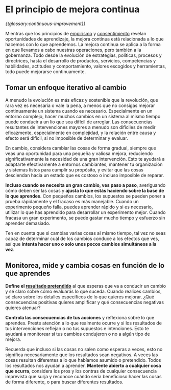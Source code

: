 # El principio de mejora continua

_{{glossary:continuous-improvement}}_

Mientras que los principios de [empirismo](section:principle-empiricism) y [consentimiento](section:principle-consent) revelan oportunidades de aprendizaje, la mejora continua está relacionada a lo que hacemos con lo que aprendemos. La mejora continua se aplica a la forma en que llevamos a cabo nuestras operaciones, pero también a la gobernanza. Todo desde la evolución de estrategias, políticas, procesos y directrices, hasta el desarrollo de productos, servicios, competencias y habilidades, actitudes y comportamiento, valores escogidos y herramientas, todo puede mejorarse continuamente.

## Tomar un enfoque iterativo al cambio

A menudo la evolución es más eficaz y sostenible que la revolución, que rara vez es necesaria o vale la pena, a menos que no consigas mejorar continuamente un sistema cuando es necesario. Especialmente en un entorno complejo, hacer muchos cambios en un sistema al mismo tiempo puede conducir a un lío que sea difícil de arreglar. Las consecuencias resultantes de intervenciones mayores a menudo son difíciles de medir eficazmente, especialmente en complejidad, y la relación entre causa y efecto será difícil, si no imposible de determinar y evaluar.

En cambio, considera cambiar las cosas de forma gradual, siempre que veas una oportunidad para una pequeña y valiosa mejora, reduciendo significativamente la necesidad de una gran intervención. Esto te ayudará a adaptarte efectivamente a entornos cambiantes, mantener tu organización y sistemas listos para cumplir su propósito, y evitar que las cosas desciendan hacia un estado que es costoso o incluso imposible de reparar.

**Incluso cuando se necesita un gran cambio, ves paso a paso**, averiguando cómo deben ser las cosas y **ajusta lo que estás haciendo sobre la base de lo que aprendes**. Con pequeños cambios, los supuestos se pueden poner a prueba rápidamente y el fracaso es más manejable. Cuando un experimento pequeño falla, puedes aprender rápido y si es necesario, utilizar lo que has aprendido para desarrollar un experimento mejor. Cuando fracasa un gran experimento, se puede gastar mucho tiempo y esfuerzo sin aprender demasiado.

Ten en cuenta que si cambias varias cosas al mismo tiempo, tal vez no seas capaz de determinar cuál de los cambios conduce a los efectos que ves, así que **intenta hacer uno o solo unos pocos cambios simultáneos a la vez**.

## Monitorea, mide y cambia cosas en función de lo que aprendes

**Define el [resultado pretendido](section:clarify-intended-outcome)** al que esperas que va a conducir un cambio y sé claro sobre cómo evaluarás lo que suceda. Cuando realices cambios, sé claro sobre los detalles específicos de lo que quieres mejorar. ¿Qué consecuencias positivas quieres amplificar y qué consecuencias negativas quieres atenuar?

**Controla las consecuencias de tus acciones** y reflexiona sobre lo que aprendes. Preste atención a lo que realmente ocurre y si los resultados de tus intervenciones reflejan o no tus supuestos e intenciones. Esto te ayudará a monitorear si tus cambios condujeron o no a algún tipo de mejora.

Recuerda que incluso si las cosas no salen como esperas a veces, esto no significa necesariamente que los resultados sean negativos. A veces las cosas resultan diferentes a lo que habíamos asumido o pretendido. Todos los resultados nos ayudan a aprender. **Mantente abierto a cualquier cosa que ocurra**, considera los pros y los contras de cualquier consecuencia imprevista que surja y reconoce cuándo sería beneficioso hacer las cosas de forma diferente, o para buscar diferentes resultados.